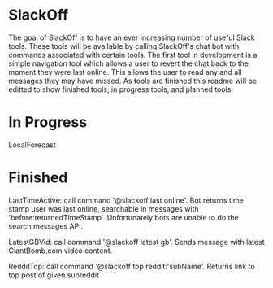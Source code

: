 # SlackOff
The goal of SlackOff is to have an ever increasing number of useful Slack tools. These tools will be available by calling SlackOff's chat bot with commands associated with certain tools. The first tool in development is a simple navigation tool which allows a user to revert the chat back to the moment they were last online. This allows the user to read any and all messages they may have missed. As tools are finished this readme will be editted to show finished tools, in progress tools, and planned tools.

# In Progress
LocalForecast
# Finished
LastTimeActive: call command '@slackoff last online'. Bot returns time stamp user was last online, searchable in messages with 'before:returnedTimeStamp'. Unfortunately bots are unable to do the search.messages API.

LatestGBVid: call command '@slackoff latest gb'. Sends message with latest GiantBomb.com video content.

RedditTop: call command '@slackoff top reddit:'subName'. Returns link to top post of given subreddit
